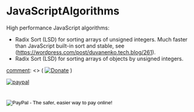 # JavaScriptAlgorithms

High performance JavaScript algorithms:

- Radix Sort (LSD) for sorting arrays of unsigned integers. Much faster than JavaScript built-in sort and stable, see (https://wordpress.com/post/duvanenko.tech.blog/261).
- Radix Sort (LSD) for sorting arrays of objects by unsigned integers.


[comment]: <> (This is a comment, it will not be included)
[comment]: <> ( [![Donate](https://img.shields.io/badge/Donate-PayPal-green.svg)](https://www.paypal.me/VictorDuvanenko) )

[![paypal](https://www.paypalobjects.com/en_US/i/btn/btn_donateCC_LG.gif)](https://www.paypal.com/cgi-bin/webscr?cmd=_s-xclick&hosted_button_id=LDD8L7UPAC7QL)

# <form action="https://www.paypal.com/cgi-bin/webscr" method="post" target="_top">
# <input type="hidden" name="cmd" value="_s-xclick">
# <input type="hidden" name="hosted_button_id" value="LDD8L7UPAC7QL">
# <input type="image" src="https://www.paypalobjects.com/en_US/i/btn/btn_donate_LG.gif" border="0" name="submit" alt="PayPal - The safer, easier way to pay online!">
# <img alt="" border="0" src="https://www.paypalobjects.com/en_US/i/scr/pixel.gif" width="1" height="1">
# </form>
